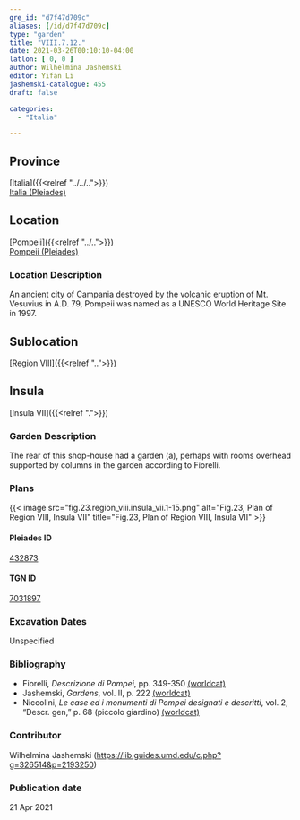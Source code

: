 ```yaml
---
gre_id: "d7f47d709c"
aliases: [/id/d7f47d709c]
type: "garden"
title: "VIII.7.12."
date: 2021-03-26T00:10:10-04:00
latlon: [ 0, 0 ]
author: Wilhelmina Jashemski
editor: Yifan Li
jashemski-catalogue: 455
draft: false

categories:
  - "Italia"

---
```


## Province
[Italia]({{<relref "../../..">}}) \
[Italia (Pleiades)](https://pleiades.stoa.org/places/1052)

## Location
[Pompeii]({{<relref "../..">}}) \
[Pompeii (Pleiades)](https://pleiades.stoa.org/places/433032)

### Location Description
An ancient city of Campania destroyed by the volcanic eruption of Mt. Vesuvius in A.D. 79, Pompeii was named as a UNESCO World Heritage Site in 1997.

## Sublocation
[Region VIII]({{<relref "..">}})

## Insula
[Insula VII]({{<relref ".">}})

### Garden Description
The rear of this shop-house had a garden (a), perhaps with rooms overhead supported by columns in the garden according to Fiorelli.

### Plans
{{< image src="fig.23.region_viii.insula_vii.1-15.png" alt="Fig.23, Plan of Region VIII, Insula VII" title="Fig.23, Plan of Region VIII, Insula VII" >}}

#### Pleiades ID
[432873](https://pleiades.stoa.org/places/538911200)

#### TGN ID
[7031897](http://vocab.getty.edu/page/tgn/2053030)

###  Excavation Dates
Unspecified

### Bibliography
* Fiorelli, *Descrizione di Pompei*, pp. 349-350 [(worldcat)](http://www.worldcat.org/oclc/252039996)
* Jashemski, *Gardens*, vol. II, p. 222 [(worldcat)](http://www.worldcat.org/oclc/1113367431)
* Niccolini, *Le case ed i monumenti di Pompei designati e descritti*, vol. 2, “Descr. gen,” p. 68 (piccolo giardino) [(worldcat)](http://www.worldcat.org/oclc/906755593)

### Contributor
Wilhelmina Jashemski (https://lib.guides.umd.edu/c.php?g=326514&p=2193250)

### Publication date

21 Apr 2021
